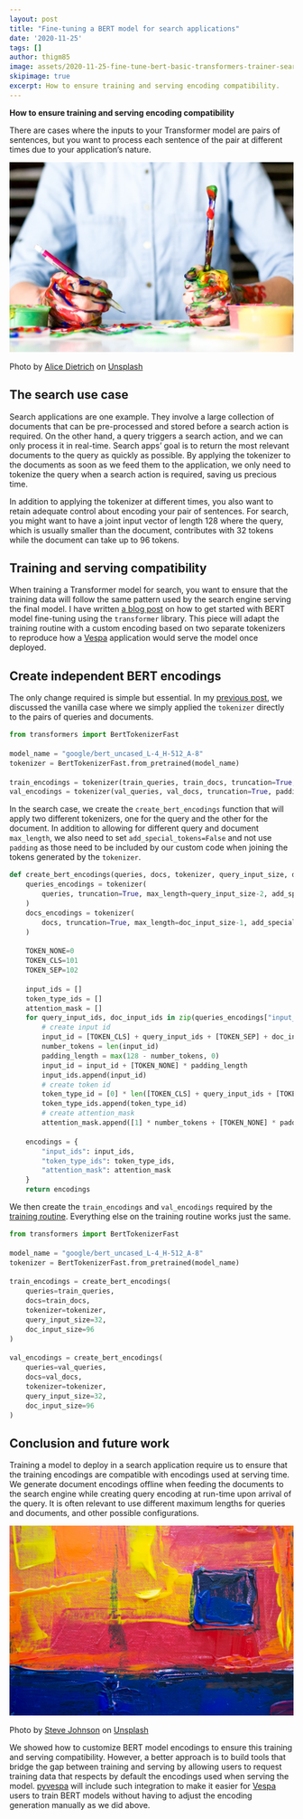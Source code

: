 ```yaml
---
layout: post
title: "Fine-tuning a BERT model for search applications"
date: '2020-11-25'
tags: []
author: thigm85
image: assets/2020-11-25-fine-tune-bert-basic-transformers-trainer-search-applications/figure_1.jpg
skipimage: true
excerpt: How to ensure training and serving encoding compatibility.
---
```


**How to ensure training and serving encoding compatibility**

There are cases where the inputs to your Transformer model are pairs of sentences, but you want to process each sentence of the pair at different times due to your application’s nature.

![Decorative image](/assets/2020-11-25-fine-tune-bert-basic-transformers-trainer-search-applications/figure_1.jpg)
<p class="image-credit">Photo by <a href="https://unsplash.com/@alicegrace?utm_source=unsplash&amp;utm_medium=referral&amp;utm_content=creditCopyText">Alice Dietrich</a> on <a href="https://unsplash.com/@alicegrace?utm_source=unsplash&amp;utm_medium=referral&amp;utm_content=creditCopyText">Unsplash</a></p>

## The search use case

Search applications are one example. They involve a large collection of documents that can be pre-processed and stored before a search action is required. On the other hand, a query triggers a search action, and we can only process it in real-time. Search apps’ goal is to return the most relevant documents to the query as quickly as possible. By applying the tokenizer to the documents as soon as we feed them to the application, we only need to tokenize the query when a search action is required, saving us precious time.

In addition to applying the tokenizer at different times, you also want to retain adequate control about encoding your pair of sentences. For search, you might want to have a joint input vector of length 128 where the query, which is usually smaller than the document, contributes with 32 tokens while the document can take up to 96 tokens.

## Training and serving compatibility

When training a Transformer model for search, you want to ensure that the training data will follow the same pattern used by the search engine serving the final model. I have written [a blog post](https://towardsdatascience.com/fine-tuning-a-bert-model-with-transformers-c8e49c4e008b) on how to get started with BERT model fine-tuning using the `transformer` library. This piece will adapt the training routine with a custom encoding based on two separate tokenizers to reproduce how a [Vespa](https://vespa.ai/) application would serve the model once deployed.

## Create independent BERT encodings

The only change required is simple but essential. In my [previous post](https://towardsdatascience.com/fine-tuning-a-bert-model-with-transformers-c8e49c4e008b), we discussed the vanilla case where we simply applied the `tokenizer` directly to the pairs of queries and documents.


```python
from transformers import BertTokenizerFast

model_name = "google/bert_uncased_L-4_H-512_A-8"
tokenizer = BertTokenizerFast.from_pretrained(model_name)

train_encodings = tokenizer(train_queries, train_docs, truncation=True, padding='max_length', max_length=128)
val_encodings = tokenizer(val_queries, val_docs, truncation=True, padding='max_length', max_length=128)
```

In the search case, we create the `create_bert_encodings` function that will apply two different tokenizers, one for the query and the other for the document. In addition to allowing for different query and document `max_length`, we also need to set `add_special_tokens=False` and not use `padding` as those need to be included by our custom code when joining the tokens generated by the `tokenizer`.


```python
def create_bert_encodings(queries, docs, tokenizer, query_input_size, doc_input_size):
    queries_encodings = tokenizer(
        queries, truncation=True, max_length=query_input_size-2, add_special_tokens=False
    )
    docs_encodings = tokenizer(
        docs, truncation=True, max_length=doc_input_size-1, add_special_tokens=False
    )
    
    TOKEN_NONE=0
    TOKEN_CLS=101
    TOKEN_SEP=102

    input_ids = []
    token_type_ids = []
    attention_mask = []
    for query_input_ids, doc_input_ids in zip(queries_encodings["input_ids"], docs_encodings["input_ids"]):
        # create input id
        input_id = [TOKEN_CLS] + query_input_ids + [TOKEN_SEP] + doc_input_ids + [TOKEN_SEP]
        number_tokens = len(input_id)
        padding_length = max(128 - number_tokens, 0)
        input_id = input_id + [TOKEN_NONE] * padding_length
        input_ids.append(input_id)
        # create token id
        token_type_id = [0] * len([TOKEN_CLS] + query_input_ids + [TOKEN_SEP]) + [1] * len(doc_input_ids + [TOKEN_SEP]) + [TOKEN_NONE] * padding_length
        token_type_ids.append(token_type_id)
        # create attention_mask
        attention_mask.append([1] * number_tokens + [TOKEN_NONE] * padding_length)

    encodings = {
        "input_ids": input_ids,
        "token_type_ids": token_type_ids,
        "attention_mask": attention_mask
    }
    return encodings
```

We then create the `train_encodings` and `val_encodings` required by the [training routine](https://towardsdatascience.com/fine-tuning-a-bert-model-with-transformers-c8e49c4e008b). Everything else on the training routine works just the same.


```python
from transformers import BertTokenizerFast

model_name = "google/bert_uncased_L-4_H-512_A-8"
tokenizer = BertTokenizerFast.from_pretrained(model_name)

train_encodings = create_bert_encodings(
    queries=train_queries, 
    docs=train_docs, 
    tokenizer=tokenizer, 
    query_input_size=32, 
    doc_input_size=96
)

val_encodings = create_bert_encodings(
    queries=val_queries, 
    docs=val_docs, 
    tokenizer=tokenizer, 
    query_input_size=32, 
    doc_input_size=96
)
```

## Conclusion and future work

Training a model to deploy in a search application require us to ensure that the training encodings are compatible with encodings used at serving time. We generate document encodings offline when feeding the documents to the search engine while creating query encoding at run-time upon arrival of the query. It is often relevant to use different maximum lengths for queries and documents, and other possible configurations. 

![Decorative image](/assets/2020-11-25-fine-tune-bert-basic-transformers-trainer-search-applications/figure_2.jpg)
<p class="image-credit">Photo by <a href="https://unsplash.com/@steve_j?utm_source=unsplash&amp;utm_medium=referral&amp;utm_content=creditCopyText">Steve Johnson</a> on <a href="https://unsplash.com/@steve_j?utm_source=unsplash&amp;utm_medium=referral&amp;utm_content=creditCopyText">Unsplash</a></p>

We showed how to customize BERT model encodings to ensure this training and serving compatibility. However, a better approach is to build tools that bridge the gap between training and serving by allowing users to request training data that respects by default the encodings used when serving the model. [pyvespa](https://pyvespa.readthedocs.io/en/latest/index.html) will include such integration to make it easier for [Vespa](https://vespa.ai/) users to train BERT models without having to adjust the encoding generation manually as we did above.
